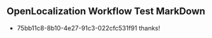 ## OpenLocalization Workflow Test MarkDown
* 75bb11c8-8b10-4e27-91c3-022cfc531f91 
thanks!<!--HONumber=Mar16_HO2-->
